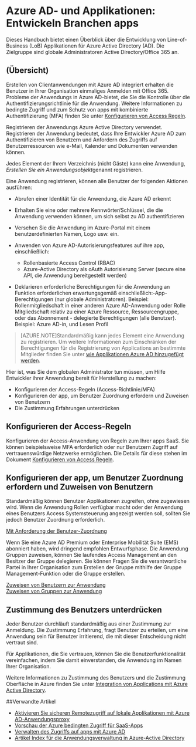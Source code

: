 <properties
    pageTitle="Azure AD- und Applikationen: er begleitet Entwickler | Microsoft Azure"
    description="In diesem Artikel bietet für IT-Experten geschrieben wurde, Richtlinien, für die Integration von Azure Applications mit Active Directory."
    services="active-directory"
    documentationCenter=""
    authors="kgremban"
    manager="femila"
    editor=""/>

<tags
    ms.service="active-directory"
    ms.workload="identity"
    ms.tgt_pltfrm="na"
    ms.devlang="na"
    ms.topic="article"
    ms.date="08/03/2016"
    ms.author="kgremban"/>

# <a name="azure-ad-and-applications-develop-line-of-business-apps"></a>Azure AD- und Applikationen: Entwickeln Branchen apps

Dieses Handbuch bietet einen Überblick über die Entwicklung von Line-of-Business (LoB) Applikationen für Azure Active Directory (AD). Die Zielgruppe sind globale Administratoren Active Directory/Office 365 an.

## <a name="overview"></a>(Übersicht)

Erstellen von Clientanwendungen mit Azure AD integriert erhalten die Benutzer in Ihrer Organisation einmaliges Anmelden mit Office 365. Probleme der Anwendungs in Azure AD-bietet, die Sie die Kontrolle über die Authentifizierungsrichtlinie für die Anwendung. Weitere Informationen zu bedingte Zugriff und zum Schutz von apps mit kombinierte Authentifizierung (MFA) finden Sie unter [Konfigurieren von Access Regeln](active-directory-conditional-access-azuread-connected-apps.md).

Registrieren der Anwendungs Azure Active Directory verwendet. Registrieren der Anwendung bedeutet, dass Ihre Entwickler Azure AD zum Authentifizieren von Benutzern und Anfordern des Zugriffs auf Benutzerressourcen wie e-Mail, Kalender und Dokumenten verwenden können.

Jedes Element der Ihrem Verzeichnis (nicht Gäste) kann eine Anwendung, *Erstellen Sie ein Anwendungsobjekt*genannt registrieren.

Eine Anwendung registrieren, können alle Benutzer der folgenden Aktionen ausführen:

- Abrufen einer Identität für die Anwendung, die Azure AD erkennt
- Erhalten Sie eine oder mehrere Kennwörter/Schlüssel, die die Anwendung verwenden können, um sich selbst zu AD authentifizieren
- Versehen Sie die Anwendung im Azure-Portal mit einem benutzerdefinierten Namen, Logo usw. ein.
- Anwenden von Azure AD-Autorisierungsfeatures auf ihre app, einschließlich:
  - Rollenbasierte Access Control (RBAC)
  - Azure-Active Directory als oAuth Autorisierung Server (secure eine API, die Anwendung bereitgestellt werden)

- Deklarieren erforderliche Berechtigungen für die Anwendung an Funktion erforderlichen erwartungsgemäß einschließlich:-App-Berechtigungen (nur globale Administratoren). Beispiel: Rollenmitgliedschaft in einer anderen Azure AD-Anwendung oder Rolle Mitgliedschaft relativ zu einer Azure Ressource, Ressourcengruppe, oder das Abonnement - delegierte Berechtigungen (alle Benutzer). Beispiel: Azure AD-in, und Lesen Profil


> [AZURE.NOTE]Standardmäßig kann jedes Element eine Anwendung zu registrieren. Um weitere Informationen zum Einschränken der Berechtigungen für die Registrierung von Applications an bestimmte Mitglieder finden Sie unter [wie Applikationen Azure AD hinzugefügt werden](active-directory-how-applications-are-added.md#who-has-permission-to-add-applications-to-my-azure-ad-instance).

Hier ist, was Sie dem globalen Administrator tun müssen, um Hilfe Entwickler ihrer Anwendung bereit für Herstellung zu machen:

- Konfigurieren der Access-Regeln (Access-Richtlinie/MFA)
- Konfigurieren der app, um Benutzer Zuordnung erfordern und Zuweisen von Benutzern
- Die Zustimmung Erfahrungen unterdrücken

## <a name="configure-access-rules"></a>Konfigurieren der Access-Regeln

Konfigurieren der Access-Anwendung von Regeln zum Ihrer apps SaaS. Sie können beispielsweise MFA erforderlich oder nur Benutzern Zugriff auf vertrauenswürdige Netzwerke ermöglichen. Die Details für diese stehen im Dokument [Konfigurieren von Access Regeln](active-directory-conditional-access-azuread-connected-apps.md).

## <a name="configure-the-app-to-require-user-assignment-and-assign-users"></a>Konfigurieren der app, um Benutzer Zuordnung erfordern und Zuweisen von Benutzern

Standardmäßig können Benutzer Applikationen zugreifen, ohne zugewiesen wird. Wenn die Anwendung Rollen verfügbar macht oder der Anwendung eines Benutzers Access Systemsteuerung angezeigt werden soll, sollten Sie jedoch Benutzer Zuordnung erforderlich.

[Mit Anforderung der Benutzer-Zuordnung](active-directory-applications-guiding-developers-requiring-user-assignment.md)

Wenn Sie eine Azure AD Premium oder Enterprise Mobilität Suite (EMS) abonniert haben, wird dringend empfohlen Entwurfsphase. Die Anwendung Gruppen zuweisen, können Sie laufendes Access Management an den Besitzer der Gruppe delegieren. Sie können Fragen Sie die verantwortliche Partei in Ihrer Organisation zum Erstellen der Gruppe mithilfe der Gruppe Management-Funktion oder die Gruppe erstellen.

[Zuweisen von Benutzern zur Anwendung](active-directory-applications-guiding-developers-assigning-users.md)  
[Zuweisen von Gruppen zur Anwendung](active-directory-applications-guiding-developers-assigning-groups.md)

## <a name="suppress-user-consent"></a>Zustimmung des Benutzers unterdrücken

Jeder Benutzer durchläuft standardmäßig aus einer Zustimmung zur Anmeldung. Die Zustimmung Erfahrung, fragt Benutzer zu erteilen, um eine Anwendung sein für Benutzer irritierend, die mit dieser Entscheidung nicht vertraut sind.

Für Applikationen, die Sie vertrauen, können Sie die Benutzerfunktionalität vereinfachen, indem Sie damit einverstanden, die Anwendung im Namen Ihrer Organisation.

Weitere Informationen zu Zustimmung des Benutzers und die Zustimmung Oberfläche in Azure finden Sie unter [Integration von Applications mit Azure Active Directory](active-directory-integrating-applications.md).

##<a name="related-articles"></a>Verwandte Artikel

- [Aktivieren Sie sicheren Remotezugriff auf lokale Applikationen mit Azure AD-Anwendungsproxy](active-directory-application-proxy-get-started.md)
- [Vorschau der Azure bedingten Zugriff für SaaS-Apps](active-directory-conditional-access-azuread-connected-apps.md)
- [Verwalten des Zugriffs auf apps mit Azure AD](active-directory-managing-access-to-apps.md)
- [Artikel Index für die Anwendungsverwaltung in Azure-Active Directory](active-directory-apps-index.md)
